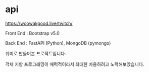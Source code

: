 # api
https://woowakgood.live/twitch/

Front End : Bootstrap v5.0

Back End : FastAPI (Python), MongoDB (pymongo)


취미로 만들어본 프로젝트입니다.

객체 지향 프로그래밍이 매력적이라서 최대한 차용하려고 노력해보았습니다.
